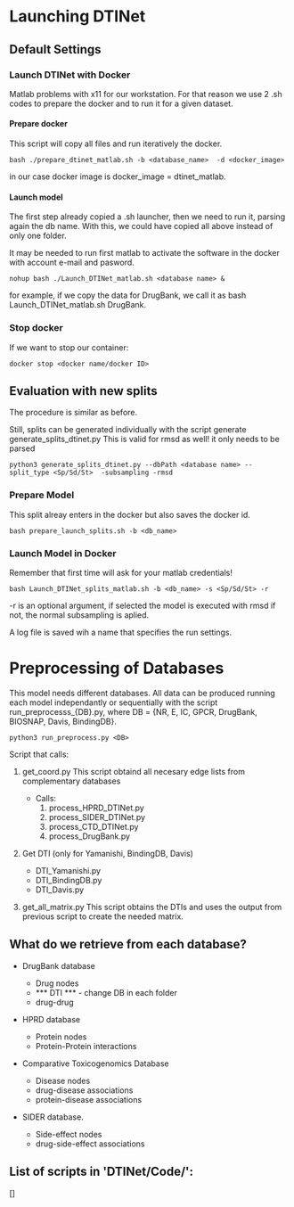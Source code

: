 # Launching DTINet

## Default Settings 

### Launch DTINet with Docker

Matlab problems with x11 for our workstation. 
For that reason we use 2 .sh codes to prepare the docker and 
to run it for a given dataset.

#### Prepare docker

This script will copy all files and run iteratively the docker.
```
bash ./prepare_dtinet_matlab.sh -b <database_name>  -d <docker_image>
```
in our case docker image is docker_image = dtinet_matlab.

#### Launch model

The first step already copied a .sh launcher, then we need to run it, 
parsing again the db name. 
With this, we could have copied all above instead of only one folder.

It may be needed to run first matlab to activate the software 
in the docker with account e-mail and pasword.

```
nohup bash ./Launch_DTINet_matlab.sh <database name> &
```

for example, if we copy the data for DrugBank, we call it as bash Launch_DTINet_matlab.sh DrugBank.

### Stop docker
If we want to stop our container:
```
docker stop <docker name/docker ID>
```




## Evaluation with new splits


The procedure is similar as before. 

Still, splits can be generated individually with the script generate generate_splits_dtinet.py
This is valid for rmsd as well! it only needs to be parsed

```
python3 generate_splits_dtinet.py --dbPath <database name> --split_type <Sp/Sd/St>  -subsampling -rmsd
```

### Prepare Model 

This split alreay enters in the docker but also saves the docker id.

```
bash prepare_launch_splits.sh -b <db_name> 
```
### Launch Model in Docker

Remember that first time will ask for your matlab credentials!

```
bash Launch_DTINet_splits_matlab.sh -b <db_name> -s <Sp/Sd/St> -r
```
-r is an optional argument, if selected the model is executed with rmsd
if not, the normal subsampling is aplied. 

A log file is saved wih a name that specifies the run settings. 



# Preprocessing of Databases

This model needs different databases. 
All data can be produced running each model independantly or sequentially with the script run_preprocesss_{DB}.py,
where DB = {NR, E, IC, GPCR, DrugBank, BIOSNAP, Davis, BindingDB}.

```
python3 run_preprocess.py <DB>
```

Script that calls:
1. get_coord.py
    This script obtaind all necesary edge lists from complementary databases
    * Calls:
      1. process_HPRD_DTINet.py
      2. process_SIDER_DTINet.py
      3. process_CTD_DTINet.py
      4. process_DrugBank.py 

2. Get DTI (only for Yamanishi, BindingDB, Davis)
    - DTI_Yamanishi.py
    - DTI_BindingDB.py
    - DTI_Davis.py

3. get_all_matrix.py
    This script obtains the DTIs and uses the output from previous script to create the needed matrix. 


## What do we retrieve from each database? 
* DrugBank database 
    - Drug nodes
    - *** DTI *** - change DB in each folder
    - drug-drug 

* HPRD database
    - Protein nodes
    - Protein-Protein interactions

* Comparative Toxicogenomics Database
    - Disease nodes
    - drug-disease associations
    - protein-disease associations 

* SIDER database.
    - Side-effect nodes
    - drug-side-effect associations 


## List of scripts in 'DTINet/Code/':

[]